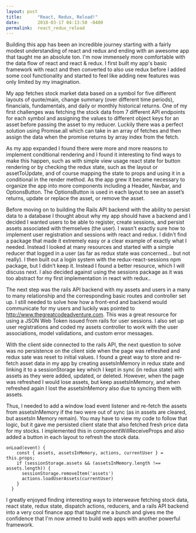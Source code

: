 ```yaml
---
layout: post
title:      "React, Redux, Reload!"
date:       2018-03-17 04:13:50 -0400
permalink:  react_redux_reload
---
```



Building this app has been an incredible journey starting with a fairly modest understanding of react and redux and ending with an awesome app that taught me an absolute ton. I'm now immensely more comfortable with the data flow of react and react & redux. I first built my app's basic framework with react and then converted to also use redux before I added some cool functionality and started to feel like  adding new features was only limited by my imagination.

My app fetches stock market data based on a symbol for five different layouts of quote/main, change summary (over different time periods), financials, fundamentals, and daily or monthly historical returns. One of my first challenges was fetching the stock data from 7 different API endpoints for each symbol and assigning the values to different object keys for an asset before passing the asset to my reducer. Luckily there was a perfect solution using Promise.all which can take in an array of fetches and then assign the data when the promise returns by array index from the fetch.

As my app expanded I found there were more and more reasons to implement conditional rendering and I found it interesting to find ways to make this happen, such as with simple view usage react state for button rendering or by checking the redux state, such as the layout or assetToUpdate, and of course mapping the state to props and using it in a conditional in the render method. As the app grew it became necessary to organize the app into more components including a Header, Navbar, and OptionsButton. The OptionsButton is used in each layout to see an asset’s returns, update or replace the asset, or remove the asset.

Before moving on to building the Rails API backend with the ability to persist data to a database I thought about why my app should have a backend and I decided I wanted users to be able to register, create sessions, and persist assets associated with themselves (the user). I wasn't exactly sure how to implement user registration and sessions with react and redux. I didn't find a package that made it extremely easy or a clear example of exactly what I needed. Instead I looked at many resources and started with a simple reducer that logged in a user (as far as redux state was concerned... but not really). I then built out a login system with the  redux-react-sessions npm package, but I didn’t keep it. Instead I found a better resource, which I will discuss next. I also decided against using the sessions package as it was too abstract for my first implementation in react with redux.. 

The next step was the rails API backend with my assets and users in a many to many relationship and the corresponding basic routes and controller set up.  I still needed to solve how how a front-end and backend would communicate for my users and luckily was pointed to http://www.thegreatcodeadventure.com.  This was a great resource for  using a JSON Web Token issued from rails for user sessions. I also set up user registrations and coded my assets controller to work with the user associations, model validations, and custom error messages.

With the client side connected to the rails API, the next question to solve was no persistence on the client side when the page was refreshed and redux sate was reset to initial values. I found a great way to store and re-fetch asset data in my app by creating assetsInMemory in redux state and linking it to a sessionStorage key which I kept in sync (in redux state) with assets as they were added, updated, or deleted. However, when the page was refreshed I would lose assets, but keep assetsInMemory, and when refreshed again I lost the assetsInMemory also due to syncing them with assets. 

Thus, I needed to add a window load event listener and re-fetch the assets from assetsInMemory if the two were out of sync (as in assets are cleared, but assetsIn Memory remain). You may have to view my code to follow that logic, but it gave me persisted client state that also fetched fresh price data for my stocks. I implemented this in componentWillReceiveProps and also added a button in each layout to refresh the stock data.

```
onLoad(event) {
    const { assets, assetsInMemory, actions, currentUser } = this.props;
    if (sessionStorage.assets && (assetsInMemory.length !== assets.length)) {
      sessionStorage.removeItem('assets')
      actions.loadUserAssets(currentUser)
    }
  }
```

I greatly enjoyed finding interesting ways to interweave fetching stock data, react state, redux state, dispatch actions, reducers, and a rails API backend into a very cool finance app that taught me a bunch and gives me the confidence that I'm now armed to build web apps with another powerful framework.

